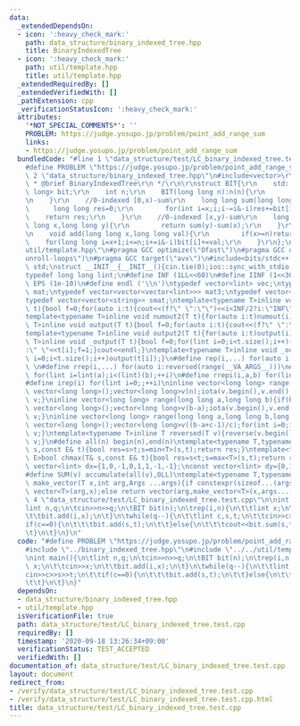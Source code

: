 ```yaml
---
data:
  _extendedDependsOn:
  - icon: ':heavy_check_mark:'
    path: data_structure/binary_indexed_tree.hpp
    title: BinaryIndexedTree
  - icon: ':heavy_check_mark:'
    path: util/template.hpp
    title: util/template.hpp
  _extendedRequiredBy: []
  _extendedVerifiedWith: []
  _pathExtension: cpp
  _verificationStatusIcon: ':heavy_check_mark:'
  attributes:
    '*NOT_SPECIAL_COMMENTS*': ''
    PROBLEM: https://judge.yosupo.jp/problem/point_add_range_sum
    links:
    - https://judge.yosupo.jp/problem/point_add_range_sum
  bundledCode: "#line 1 \"data_structure/test/LC_binary_indexed_tree.test.cpp\"\n\
    #define PROBLEM \"https://judge.yosupo.jp/problem/point_add_range_sum\"\n#line\
    \ 2 \"data_structure/binary_indexed_tree.hpp\"\n#include<vector>\r\n\r\n/**\r\n\
    \ * @brief BinaryIndexedTree\r\n */\r\n\r\nstruct BIT{\r\n    std::vector<long\
    \ long> bit;\r\n    int n;\r\n    BIT(long long n):n(n){\r\n        bit.resize(n+1,0);\r\
    \n    }\r\n    //0-indexed [0,x)-sum\r\n    long long sum(long long x){\r\n  \
    \      long long res=0;\r\n        for(int i=x;i;i-=i&-i)res+=bit[i];\r\n    \
    \    return res;\r\n    }\r\n    //0-indexed [x,y)-sum\r\n    long long sum(long\
    \ long x,long long y){\r\n        return sum(y)-sum(x);\r\n    }\r\n    //0-indexed\r\
    \n    void add(long long x,long long val){\r\n        if(x>=n)return;\r\n    \
    \    for(long long i=x+1;i<=n;i+=i&-i)bit[i]+=val;\r\n    }\r\n};\n#line 2 \"\
    util/template.hpp\"\n#pragma GCC optimize(\"Ofast\")\n#pragma GCC optimize(\"\
    unroll-loops\")\n#pragma GCC target(\"avx\")\n#include<bits/stdc++.h>\nusing namespace\
    \ std;\nstruct __INIT__{__INIT__(){cin.tie(0);ios::sync_with_stdio(false);cout<<fixed<<setprecision(15);}}__INIT__;\n\
    typedef long long lint;\n#define INF (1LL<<60)\n#define IINF (1<<30)\n#define\
    \ EPS (1e-10)\n#define endl ('\\n')\ntypedef vector<lint> vec;\ntypedef vector<vector<lint>>\
    \ mat;\ntypedef vector<vector<vector<lint>>> mat3;\ntypedef vector<string> svec;\n\
    typedef vector<vector<string>> smat;\ntemplate<typename T>inline void numout(T\
    \ t){bool f=0;for(auto i:t){cout<<(f?\" \":\"\")<<i<INF/2?i:\"INF\";f=1;}cout<<endl;}\n\
    template<typename T>inline void numout2(T t){for(auto i:t)numout(i);}\ntemplate<typename\
    \ T>inline void output(T t){bool f=0;for(auto i:t){cout<<(f?\" \":\"\")<<i;f=1;}cout<<endl;}\n\
    template<typename T>inline void output2(T t){for(auto i:t)output(i);}\ntemplate<typename\
    \ T>inline void _output(T t){bool f=0;for(lint i=0;i<t.size();i++){cout<<f?\"\"\
    :\" \"<<t[i];f=1;}cout<<endl;}\ntemplate<typename T>inline void _output2(T t){for(lint\
    \ i=0;i<t.size();i++)output(t[i]);}\n#define rep(i,...) for(auto i:range(__VA_ARGS__))\
    \ \n#define rrep(i,...) for(auto i:reversed(range(__VA_ARGS__)))\n#define repi(i,a,b)\
    \ for(lint i=lint(a);i<(lint)(b);++i)\n#define rrepi(i,a,b) for(lint i=lint(b)-1;i>=lint(a);--i)\n\
    #define irep(i) for(lint i=0;;++i)\ninline vector<long long> range(long long n){if(n<=0)return\
    \ vector<long long>();vector<long long>v(n);iota(v.begin(),v.end(),0LL);return\
    \ v;}\ninline vector<long long> range(long long a,long long b){if(b<=a)return\
    \ vector<long long>();vector<long long>v(b-a);iota(v.begin(),v.end(),a);return\
    \ v;}\ninline vector<long long> range(long long a,long long b,long long c){if((b-a+c-1)/c<=0)return\
    \ vector<long long>();vector<long long>v((b-a+c-1)/c);for(int i=0;i<(int)v.size();++i)v[i]=i?v[i-1]+c:a;return\
    \ v;}\ntemplate<typename T>inline T reversed(T v){reverse(v.begin(),v.end());return\
    \ v;}\n#define all(n) begin(n),end(n)\ntemplate<typename T,typename E>bool chmin(T&\
    \ s,const E& t){bool res=s>t;s=min<T>(s,t);return res;}\ntemplate<typename T,typename\
    \ E>bool chmax(T& s,const E& t){bool res=s<t;s=max<T>(s,t);return res;}\nconst\
    \ vector<lint> dx={1,0,-1,0,1,1,-1,-1};\nconst vector<lint> dy={0,1,0,-1,1,-1,1,-1};\n\
    #define SUM(v) accumulate(all(v),0LL)\ntemplate<typename T,typename ...Args>auto\
    \ make_vector(T x,int arg,Args ...args){if constexpr(sizeof...(args)==0)return\
    \ vector<T>(arg,x);else return vector(arg,make_vector<T>(x,args...));}\n#line\
    \ 4 \"data_structure/test/LC_binary_indexed_tree.test.cpp\"\n\nint main(){\n\t\
    lint n,q;\n\tcin>>n>>q;\n\tBIT bit(n);\n\trep(i,n){\n\t\tlint x;\n\t\tcin>>x;\n\
    \t\tbit.add(i,x);\n\t}\n\twhile(q--){\n\t\tlint c,s,t;\n\t\tcin>>c>>s>>t;\n\t\t\
    if(c==0){\n\t\t\tbit.add(s,t);\n\t\t}else{\n\t\t\tcout<<bit.sum(s,t)<<endl;\n\t\
    \t}\n\t}\n}\n"
  code: "#define PROBLEM \"https://judge.yosupo.jp/problem/point_add_range_sum\"\n\
    #include \"../binary_indexed_tree.hpp\"\n#include \"../../util/template.hpp\"\n\
    \nint main(){\n\tlint n,q;\n\tcin>>n>>q;\n\tBIT bit(n);\n\trep(i,n){\n\t\tlint\
    \ x;\n\t\tcin>>x;\n\t\tbit.add(i,x);\n\t}\n\twhile(q--){\n\t\tlint c,s,t;\n\t\t\
    cin>>c>>s>>t;\n\t\tif(c==0){\n\t\t\tbit.add(s,t);\n\t\t}else{\n\t\t\tcout<<bit.sum(s,t)<<endl;\n\
    \t\t}\n\t}\n}"
  dependsOn:
  - data_structure/binary_indexed_tree.hpp
  - util/template.hpp
  isVerificationFile: true
  path: data_structure/test/LC_binary_indexed_tree.test.cpp
  requiredBy: []
  timestamp: '2020-09-18 13:26:34+09:00'
  verificationStatus: TEST_ACCEPTED
  verifiedWith: []
documentation_of: data_structure/test/LC_binary_indexed_tree.test.cpp
layout: document
redirect_from:
- /verify/data_structure/test/LC_binary_indexed_tree.test.cpp
- /verify/data_structure/test/LC_binary_indexed_tree.test.cpp.html
title: data_structure/test/LC_binary_indexed_tree.test.cpp
---
```

